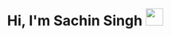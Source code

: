 <h1 align="center"> <b>Hi, I'm Sachin Singh</b> <img src="https://media.giphy.com/media/hvRJCLFzcasrR4ia7z/giphy.gif" width="35"></h1> 

